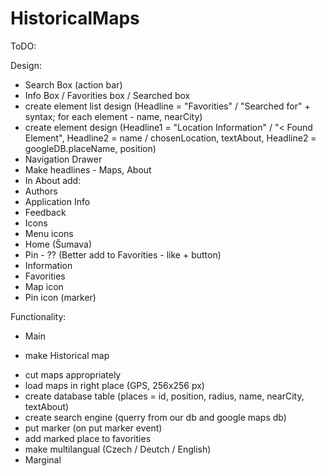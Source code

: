 HistoricalMaps
==============

ToDO:

Design:
 - Search Box (action bar)
 - Info Box / Favorities box / Searched box
  - create element list design (Headline = "Favorities" / "Searched for" + syntax; for each element - name, nearCity)
  - create element design (Headline1 =  "Location Information" / "< Found Element", Headline2 = name / chosenLocation, textAbout, Headline2 = googleDB.placeName, position)
 - Navigation Drawer
  - Make headlines - Maps, About
  - In About add:
   - Authors
   - Application Info
   - Feedback
 - Icons
  - Menu icons
   - Home (Šumava)
   - Pin - ?? (Better add to Favorities - like + button)
   - Information
   - Favorities
  - Map icon
   - Pin icon (marker)

Functionality:
 - Main
  + make Historical map
   - cut maps appropriately
   - load maps in right place (GPS, 256x256 px)
   - create database table (places = id, position, radius, name, nearCity, textAbout)
  - create search engine (querry from our db and google maps db)
  - put marker (on put marker event)
  - add marked place to favorities
  - make multilangual (Czech / Deutch / English)
 - Marginal
